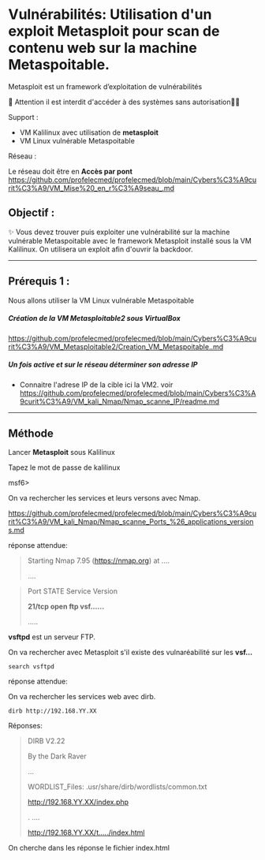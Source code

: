 # Vulnérabilités: Utilisation d'un exploit Metasploit pour scan de contenu web sur la machine Metaspoitable.

Metasploit est un framework d’exploitation de vulnérabilités

🚩 Attention il est interdit d'accéder à des systèmes sans autorisation🏴‍☠️

Support : 

* VM Kalilinux avec utilisation de **metasploit**
* VM Linux vulnérable Metaspoitable

Réseau :

Le réseau doit être en **Accès par pont**
https://github.com/profelecmed/profelecmed/blob/main/Cybers%C3%A9curit%C3%A9/VM_Mise%20_en_r%C3%A9seau_.md


## Objectif :

✨ Vous devez trouver puis exploiter une vulnérabilité sur la machine vulnérable Metaspoitable avec le framework Metasploit installé sous la VM Kalilinux. On utilisera un exploit afin d'ouvrir la backdoor.

-----

## Prérequis 1 :

Nous allons utiliser la VM Linux vulnérable Metaspoitable
##### Création de la VM Metasploitable2 sous VirtualBox
https://github.com/profelecmed/profelecmed/blob/main/Cybers%C3%A9curit%C3%A9/VM_Metasploitable2/Creation_VM_Metaspoitable..md

##### Un fois active et sur le réseau déterminer son adresse IP
* Connaitre l'adrese IP de la cible ici la VM2. voir https://github.com/profelecmed/profelecmed/blob/main/Cybers%C3%A9curit%C3%A9/VM_kali_Nmap/Nmap_scanne_IP/readme.md
-----

## Méthode

Lancer **Metasploit** sous Kalilinux

Tapez le mot de passe de kalilinux

  msf6>

On va rechercher les services et leurs versons avec Nmap.

https://github.com/profelecmed/profelecmed/blob/main/Cybers%C3%A9curit%C3%A9/VM_kali_Nmap/Nmap_scanne_Ports_%26_applications_versions.md

réponse attendue:
>
> Starting Nmap 7.95 (https://nmap.org) at ....
>
> ....

>Port     STATE    Service    Version
>
> **21/tcp   open  ftp   vsf......**
>
>  .....

**vsftpd** est un serveur FTP.

On va rechercher avec Metasploit s'il existe des vulnaréabilité sur les **vsf...**

    search vsftpd
    
réponse attendue:
>

On va rechercher les services web avec dirb.

    dirb http://192.168.YY.XX

Réponses:
>
> DIRB V2.22
>
> By the Dark Raver
>
> ...
>
> WORDLIST_Files: .usr/share/dirb/wordlists/common.txt
>
> http://192.168.YY.XX/index.php
>
>. ....
>
> http://192.168.YY.XX/t...../index.html

On cherche dans les réponse le fichier index.html
